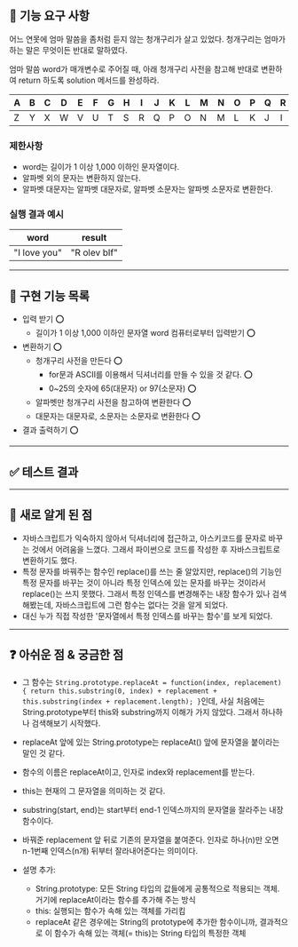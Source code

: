 ## 🚀 기능 요구 사항

어느 연못에 엄마 말씀을 좀처럼 듣지 않는 청개구리가 살고 있었다. 청개구리는 엄마가 하는 말은 무엇이든 반대로 말하였다.

엄마 말씀 word가 매개변수로 주어질 때, 아래 청개구리 사전을 참고해 반대로 변환하여 return 하도록 solution 메서드를 완성하라.

| A | B | C | D | E | F | G | H | I | J | K | L | M | N | O | P | Q | R | S | T | U | V | W | X | Y | Z |
| --- | --- | --- | --- | --- | --- | --- | --- | --- | --- | --- | --- | --- | --- | --- | --- | --- | --- | --- | --- | --- | --- | --- | --- | --- | --- |
| Z | Y | X | W | V | U | T | S | R | Q | P | O | N | M | L | K | J | I | H | G | F | E | D | C | B | A |

### 제한사항

- word는 길이가 1 이상 1,000 이하인 문자열이다.
- 알파벳 외의 문자는 변환하지 않는다.
- 알파벳 대문자는 알파벳 대문자로, 알파벳 소문자는 알파벳 소문자로 변환한다.

### 실행 결과 예시

| word | result |
| --- | --- |
| "I love you" | "R olev blf" |

---
## 🛒 구현 기능 목록
- 입력 받기 ⭕
  - 길이가 1 이상 1,000 이하인 문자열 word 컴퓨터로부터 입력받기 ⭕
- 변환하기 ⭕
  - 청개구리 사전을 만든다 ⭕
    - for문과 ASCII를 이용해서 딕셔너리를 만들 수 있을 것 같다. ⭕
    - 0~25의 숫자에 65(대문자) or 97(소문자) ⭕
  - 알파벳만 청개구리 사전을 참고하여 변환한다 ⭕
  - 대문자는 대문자로, 소문자는 소문자로 변환한다 ⭕
- 결과 출력하기 ⭕

---
## ✅ 테스트 결과

---

## 💎 새로 알게 된 점
- 자바스크립트가 익숙하지 않아서 딕셔너리에 접근하고, 아스키코드를 문자로 바꾸는 것에서 어려움을 느꼈다. 그래서 파이썬으로 코드를 작성한 후 자바스크립트로 변환하기도 했다. 
- 특정 문자를 바꿔주는 함수인 replace()를 쓰는 줄 알았지만, replace()의 기능인 특정 문자를 바꾸는 것이 아니라 특정 인덱스에 있는 문자를 바꾸는 것이라서 replace()는 쓰지 못했다. 그래서 특정 인덱스를 변경해주는 내장 함수가 있나 검색해봤는데, 자바스크립트에 그런 함수는 없다는 것을 알게 되었다.
- 대신 누가 직접 작성한 '문자열에서 특정 인덱스를 바꾸는 함수'를 보게 되었다. 
---

## ❓ 아쉬운 점 & 궁금한 점
- 그 함수는 `String.prototype.replaceAt = function(index, replacement) {
    return this.substring(0, index) + replacement + this.substring(index + replacement.length);
  }`인데, 사실 처음에는 String.prototype부터 this와 substring까지 이해가 가지 않았다. 그래서 하나하나 검색해보기 시작했다.
- replaceAt 앞에 있는 String.prototype는 replaceAt() 앞에 문자열을 붙이라는 말인 것 같다. 
- 함수의 이름은 replaceAt이고, 인자로 index와 replacement를 받는다. 
- this는 현재의 그 문자열을 의미하는 것 같다. 
- substring(start, end)는 start부터 end-1 인덱스까지의 문자열을 잘라주는 내장 함수이다.
- 바꿔준 replacement 앞 뒤로 기존의 문자열을 붙여준다. 인자로 하나(n)만 오면 n-1번째 인덱스(n개) 뒤부터 잘라내어준다는 의미이다.

- 설명 추가:
  - String.prototype: 모든 String 타입의 값들에게 공통적으로 적용되는 객체. 거기에 replaceAt이라는 함수를 추가해 주는 방식
  - this: 실행되는 함수가 속해 있는 객체를 가리킴
  - replaceAt 같은 경우에는 String의 prototype에 추가한 함수이니까, 결과적으로 이 함수가 속해 있는 객체(= this)는 String 타입의 특정한 객체